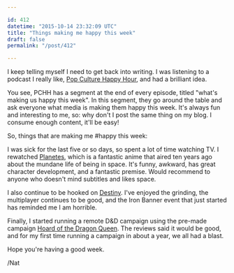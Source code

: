 ```yaml
---

id: 412
datetime: "2015-10-14 23:32:09 UTC"
title: "Things making me happy this week"
draft: false
permalink: "/post/412"

---
```


I keep telling myself I need to get back into writing. I was listening to a podcast I really like, [Pop Culture Happy Hour](http://www.npr.org/sections/monkeysee/129472378/pop-culture-happy-hour/), and had a brilliant idea.

You see, PCHH has a segment at the end of every episode, titled "what's making us happy this week". In this segment, they go around the table and ask everyone what media is making them happy this week. It's always fun and interesting to me, so: why don't I post the same thing on my blog. I consume enough content, it'll be easy!

So, things that are making me #happy this week:

I was sick for the last five or so days, so spent a lot of time watching TV. I rewatched [Planetes](https://en.wikipedia.org/wiki/Planetes), which is a fantastic anime that aired ten years ago about the mundane life of being in space. It's funny, awkward, has great character development, and a fantastic premise. Would recommend to anyone who doesn't mind subtitles and likes space.

I also continue to be hooked on [Destiny](https://en.wikipedia.org/wiki/Destiny_%!video_game%!). I've enjoyed the grinding, the multiplayer continues to be good, and the Iron Banner event that just started has reminded me I am horrible.

Finally, I started running a remote D&D campaign using the pre-made campaign [Hoard of the Dragon Queen](http://dnd.wizards.com/products/tabletop-games/rpg-products/hoard-dragon-queen). The reviews said it would be good, and for my first time running a campaign in about a year, we all had a blast.

Hope you're having a good week.

/Nat

